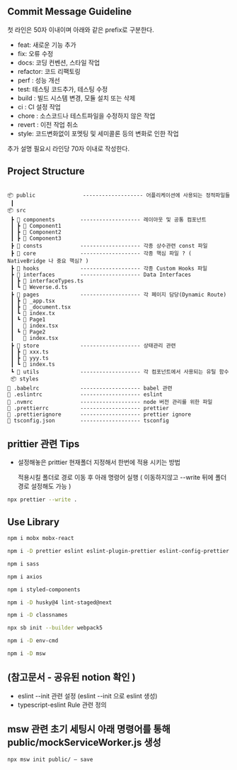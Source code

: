 ## Commit Message Guideline

첫 라인은 50자 이내이며 아래와 같은 prefix로 구분한다.

- feat: 새로운 기능 추가
- fix: 오류 수정
- docs: 코딩 컨벤션, 스타일 작업
- refactor: 코드 리팩토링
- perf : 성능 개선
- test: 테스팅 코드추가, 테스팅 수정
- build : 빌드 시스템 변경, 모듈 설치 또는 삭제
- ci : CI 설정 작업
- chore : 소스코드나 테스트파일을 수정하지 않은 작업
- revert : 이전 작업 취소
- style: 코드변화없이 포멧팅 및 세미콜론 등의 변화로 인한 작업

추가 설명 필요시 라인당 70자 이내로 작성한다.

## Project Structure

```

📦 public               ------------------- 어플리케이션에 사용되는 정적파일들
 ┃
📦 src
 ┣ 📂 components        ------------------- 레이아웃 및 공통 컴포넌트
 ┃ ┣ 📂 Component1
 ┃ ┣ 📂 Component2
 ┃ ┣ 📂 Component3
 ┣ 📂 consts            ------------------- 각종 상수관련 const 파일
 ┣ 📂 core              ------------------- 각종 핵심 파일 ? ( NativeBridge 나 중요 핵심? )
 ┣ 📂 hooks             ------------------- 각종 Custom Hooks 파일
 ┣ 📂 interfaces        ------------------- Data Interfaces
 ┃ ┣ 📜 interfaceTypes.ts
 ┃ ┗ 📜 Weverse.d.ts
 ┣ 📂 pages             ------------------- 각 페이지 담당(Dynamic Route)
 ┃ ┣ 📜 _app.tsx
 ┃ ┣ 📜 _document.tsx
 ┃ ┗ 📜 index.tx
 ┃ ┗ 📂 Page1
 ┃   📜 index.tsx
 ┃ ┗ 📂 Page2
 ┃   📜 index.tsx
 ┣ 📂 store             ------------------- 상태관리 관련
 ┃ ┣ 📜 xxx.ts
 ┃ ┣ 📜 yyy.ts
 ┃ ┗ 📜 index.ts
 ┗ 📂 utils             ------------------- 각 컴포넌트에서 사용되는 유틸 함수
 📦 styles
📜 .babelrc             ------------------- babel 관련
📜 .eslintrc            ------------------- eslint
📜 .nvmrc               ------------------- node 버전 관리를 위한 파일
📜 .prettierrc          ------------------- prettier
📜 .prettierignore      ------------------- prettier ignore
📜 tsconfig.json        ------------------- tsconfig
```

## prittier 관련 Tips

- 설정해놓은 prittier 현재폴더 지정해서 한번에 적용 시키는 방법

  적용시킬 폴더로 경로 이동 후 아래 명령어 실행 ( 이동하지않고 --write 뒤에 폴더 경로 설정해도 가능 )

```bash
npx prettier --write .
```

## Use Library

```bash
npm i mobx mobx-react

npm i -D prettier eslint eslint-plugin-prettier eslint-config-prettier

npm i sass

npm i axios

npm i styled-components

npm i -D husky@4 lint-staged@next

npm i -D classnames

npx sb init --builder webpack5

npm i -D env-cmd

npm i -D msw


```

## (참고문서 - 공유된 notion 확인 )

- eslint --init 관련 설정 (eslint --init 으로 eslint 생성)
- typescript-eslint Rule 관련 정의

## msw 관련 초기 세팅시 아래 명령어를 통해 public/mockServiceWorker.js 생성

```bash
npx msw init public/ — save
```
